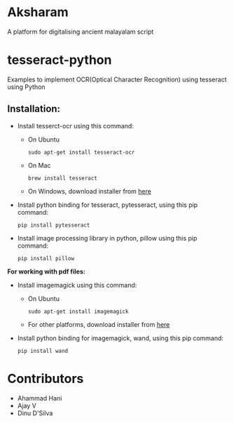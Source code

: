 # Aksharam
A platform for digitalising ancient malayalam script

# tesseract-python
Examples to implement OCR(Optical Character Recognition) using tesseract using Python

## Installation:
- Install tesserct-ocr using this command:
    - On Ubuntu
      ```
      sudo apt-get install tesseract-ocr
      ```
    - On Mac
      ```
      brew install tesseract
      ```
    - On Windows, download installer from [here](https://github.com/UB-Mannheim/tesseract/wiki)


- Install python binding for tesseract, pytesseract, using this pip command:
  ```
  pip install pytesseract
  ```

- Install image processing library in python, pillow using this pip command:
  ```
  pip install pillow
  ```
  
**For working with pdf files:**
- Install imagemagick using this command:
    - On Ubuntu
      ```
      sudo apt-get install imagemagick
      ```
    - For other platforms, download installer from [here](https://imagemagick.org/script/download.php)


- Install python binding for imagemagick, wand, using this pip command:
  ```
  pip install wand
  ```
 
 # Contributors
 - Ahammad Hani
 - Ajay V
 - Dinu D'Silva
